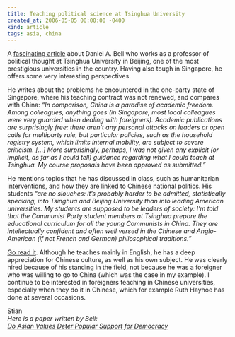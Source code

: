```yaml
---
title: Teaching political science at Tsinghua University
created_at: 2006-05-05 00:00:00 -0400
kind: article
tags: asia, china
---
```


A [fascinating
article](http://www.dissentmagazine.org/article/?article=418) about
Daniel A. Bell who works as a professor of political thought at Tsinghua
University in Beijing, one of the most prestigious universities in the
country. Having also tough in Singapore, he offers some very interesting
perspectives.

He writes about the problems he encountered in the one-party state of
Singapore, where his teaching contract was not renewed, and compares
with China: *“In comparison, China is a paradise of academic freedom.
Among colleagues, anything goes (in Singapore, most local colleagues
were very guarded when dealing with foreigners). Academic publications
are surprisingly free: there aren’t any personal attacks on leaders or
open calls for multiparty rule, but particular policies, such as the
household registry system, which limits internal mobility, are subject
to severe criticism. [...] More surprisingly, perhaps, I was not given
any explicit (or implicit, as far as I could tell) guidance regarding
what I could teach at Tsinghua. My course proposals have been approved
as submitted.”*

He mentions topics that he has discussed in class, such as humanitarian
interventions, and how they are linked to Chinese national politics. His
students *“are no slouches: it’s probably harder to be admitted,
statistically speaking, into Tsinghua and Beijing University than into
leading American universities. My students are supposed to be leaders of
society: I’m told that the Communist Party student members at Tsinghua
prepare the educational curriculum for all the young Communists in
China. They are intellectually confident and often well versed in the
Chinese and Anglo-American (if not French and German) philosophical
traditions.”*

[Go read it](http://www.dissentmagazine.org/article/?article=418).
Although he teaches mainly in English, he has a deep appreciation for
Chinese culture, as well as his own subject. He was clearly hired
because of his standing in the field, not because he was a foreigner who
was willing to go to China (which was the case in my example). I
continue to be interested in foreigners teaching in Chinese
universities, especially when they do it in Chinese, which for example
Ruth Hayhoe has done at several occasions.

Stian\
 *Here is a paper written by Bell:\
 [Do Asian Values Deter Popular Support for
Democracy](http://www.asianbarometer.org/newenglish/publications/workingpapers/no.26.pdf)*
